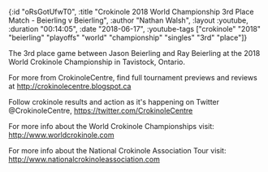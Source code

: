 {:id "oRsGotUfwT0",
 :title
 "Crokinole 2018 World Championship 3rd Place Match - Beierling v Beierling",
 :author "Nathan Walsh",
 :layout :youtube,
 :duration "00:14:05",
 :date "2018-06-17",
 :youtube-tags
 ["crokinole"
  "2018"
  "beierling"
  "playoffs"
  "world"
  "championship"
  "singles"
  "3rd"
  "place"]}


The 3rd place game between Jason Beierling and Ray Beierling at the 2018 World Crokinole Championship in Tavistock, Ontario.

For more from CrokinoleCentre, find full tournament previews and reviews at http://crokinolecentre.blogspot.ca

Follow crokinole results and action as it's happening on Twitter @CrokinoleCentre, https://twitter.com/CrokinoleCentre

For more info about the World Crokinole Championships visit: http://www.worldcrokinole.com

For more info about the National Crokinole Association Tour visit: http://www.nationalcrokinoleassociation.com
